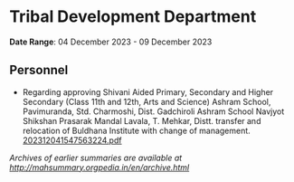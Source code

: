# Tribal Development Department

**Date Range**: 04 December 2023 - 09 December 2023


## Personnel
- Regarding approving Shivani Aided Primary, Secondary and Higher Secondary (Class 11th and 12th, Arts and Science) Ashram School, Pavimuranda, Std. Charmoshi, Dist. Gadchiroli Ashram School Navjyot Shikshan Prasarak Mandal Lavala, T. Mehkar, Distt. transfer and relocation of Buldhana Institute with change of management.\
  [202312041547563224.pdf](https://gr.maharashtra.gov.in/Site/Upload/Government%20Resolutions/English/202312041547563224.pdf)


*Archives of earlier summaries are available at http://mahsummary.orgpedia.in/en/archive.html*